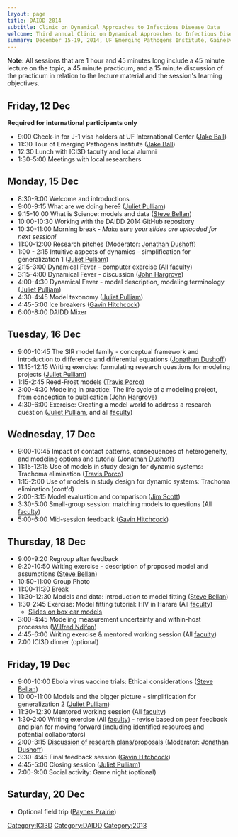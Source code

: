```yaml
---
layout: page
title: DAIDD 2014
subtitle: Clinic on Dynamical Approaches to Infectious Disease Data
welcome: Third annual Clinic on Dynamical Approaches to Infectious Disease Data
summary: December 15-19, 2014, UF Emerging Pathogens Institute, Gainesville, FL, USA
---
```

**Note:** All sessions that are 1 hour and 45 minutes long include a 45 minute lecture on the topic, a 45 minute practicum, and a 15 minute discussion of the practicum in relation to the lecture material and the session's learning objectives.

Friday, 12 Dec
--------------
**Required for international participants only**

-   9:00 Check-in for J-1 visa holders at UF International Center ([Jake Ball]({{site.url}}/people/))
-   11:30 Tour of Emerging Pathogens Institute ([Jake Ball]({{site.url}}/people/))
-   12:30 Lunch with ICI3D faculty and local alumni
-   1:30-5:00 Meetings with local researchers

Monday, 15 Dec
--------------

-   8:30-9:00 Welcome and introductions
-   9:00-9:15 What are we doing here? ([Juliet Pulliam]({{site.url}}/people/))
-   9:15-10:00 What is Science: models and data ([Steve Bellan]({{site.url}}/people/))
-   10:00-10:30 Working with the DAIDD 2014 GitHub repository
-   10:30-11:00 Morning break - _Make sure your slides are uploaded for next session!_
-   11:00-12:00 Research pitches (Moderator: [Jonathan Dushoff]({{site.url}}/people/))
-   1:00 - 2:15 Intuitive aspects of dynamics - simplification for generalization 1 ([Juliet Pulliam]({{site.url}}/people/))
-   2:15-3:00 Dynamical Fever - computer exercise (All [faculty]({{site.url}}/people))
-   3:15-4:00 Dynamical Fever - discussion ([John Hargrove]({{site.url}}/people/))
-   4:00-4:30 Dynamical Fever - model description, modeling terminology ([Juliet Pulliam]({{site.url}}/people/))
-   4:30-4:45 Model taxonomy ([Juliet Pulliam]({{site.url}}/people/))
-   4:45-5:00 Ice breakers ([Gavin Hitchcock]({{site.url}}/people/))
-   6:00-8:00 DAIDD Mixer

Tuesday, 16 Dec
---------------

-   9:00-10:45 The SIR model family - conceptual framework and introduction to difference and differential equations ([Jonathan Dushoff]({{site.url}}/people/))
-   11:15-12:15 Writing exercise: formulating research questions for modeling projects ([Juliet Pulliam]({{site.url}}/people/))
-   1:15-2:45 Reed-Frost models ([Travis Porco]({{site.url}}/people/))
-   3:00-4:30 Modeling in practice: The life cycle of a modeling project, from conception to publication ([John Hargrove]({{site.url}}/people/))
-   4:30-6:00 Exercise: Creating a model world to address a research question ([Juliet Pulliam]({{site.url}}/people/), and all [faculty]({{site.url}}/people/))

Wednesday, 17 Dec
-----------------

-   9:00-10:45 Impact of contact patterns, consequences of heterogeneity, and modeling options and tutorial ([Jonathan Dushoff]({{site.url}}/people/))
-   11:15-12:15 Use of models in study design for dynamic systems: Trachoma elimination ([Travis Porco]({{site.url}}/people/))
-   1:15-2:00 Use of models in study design for dynamic systems: Trachoma elimination (cont'd)
-   2:00-3:15 Model evaluation and comparison ([Jim Scott]({{site.url}}/people/))
-   3:30-5:00 Small-group session: matching models to questions (All [faculty]({{site.url}}/people))
-   5:00-6:00 Mid-session feedback ([Gavin Hitchcock]({{site.url}}/people/))

Thursday, 18 Dec
----------------

-   9:00-9:20 Regroup after feedback
-   9:20-10:50 Writing exercise - description of proposed model and assumptions ([Steve Bellan]({{site.url}}/people/))
-   10:50-11:00 Group Photo
-   11:00-11:30 Break
-   11:30-12:30 Models and data: introduction to model fitting ([Steve Bellan]({{site.url}}/people/))
-   1:30-2:45 Exercise: Model fitting tutorial: HIV in Harare (All [faculty]({{site.url}}/people))
    -   [Slides on box car models](http://lalashan.mcmaster.ca/theobio/mmed/images/2/25/Distributed_Delay.pdf)
-   3:00-4:45 Modeling measurement uncertainty and within-host processes ([Wilfred Ndifon]({{site.url}}/people/))
-   4:45-6:00 Writing exercise & mentored working session (All [faculty]({{site.url}}/people))
-   7:00 ICI3D dinner (optional)

Friday, 19 Dec
--------------

-   9:00-10:00 Ebola virus vaccine trials: Ethical considerations ([Steve Bellan]({{site.url}}/people/))
-   10:00-11:00 Models and the bigger picture - simplification for generalization 2 ([Juliet Pulliam]({{site.url}}/people/))
-   11:30-12:30 Mentored working session (All [faculty]({{site.url}}/people))
-   1:30-2:00 Writing exercise (All [faculty]({{site.url}}/people)) - revise based on peer feedback and plan for moving forward (including identified resources and potential collaborators)
-   2:00-3:15 [Discussion of research plans/proposals](http://lalashan.mcmaster.ca/theobio/MMEDclinic/index.php/DAIDD_2013_participants) (Moderator: [Jonathan Dushoff]({{site.url}}/people/))
-   3:30-4:45 Final feedback session ([Gavin Hitchcock]({{site.url}}/people/))
-   4:45-5:00 Closing session ([Juliet Pulliam]({{site.url}}/people/))
-   7:00-9:00 Social activity: Game night (optional)

Saturday, 20 Dec
----------------

- Optional field trip ([Paynes Prairie](http://en.wikipedia.org/wiki/Paynes_Prairie_Preserve_State_Park))

<Category:ICI3D> <Category:DAIDD> <Category:2013>
